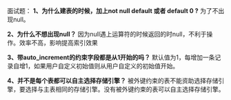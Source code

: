 面试题：
**1、为什么建表的时候，加上not null default 或者 default 0 ?**
为了不出现null。

**2、为什么不想出现null？**
因为null遇上运算符的时候返回的时null，不利于操作。效率不高，影响提高索引效果

**3、带auto_increment的约束字段都是从1开始的吗？**
默认值为1，每增加一条记录自增1，如果用户自定义初始值则从用户自定义的初始值开始。

**4、并不是每个表都可以自主选择存储引擎？**
被外键约束的表不能资助选择存储引擎，要选择与主表相同的存储引擎。没有被外键约束的表可以自主选择存储引擎。


